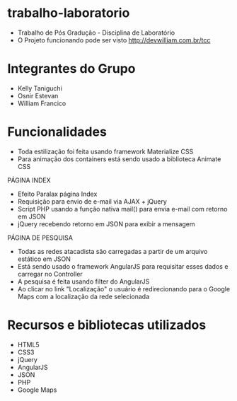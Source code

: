 # trabalho-laboratorio
- Trabalho de Pós Gradução - Disciplina de Laboratório
- O Projeto funcionando pode ser visto http://devwilliam.com.br/tcc

# Integrantes do Grupo
- Kelly Taniguchi
- Osnir Estevan
- William Francico

# Funcionalidades
- Toda estilização foi feita usando framework Materialize CSS
- Para animação dos containers está sendo usado a biblioteca Animate CSS

PÁGINA INDEX
- Efeito Paralax página Index
- Requisição para envio de e-mail via AJAX + jQuery
- Script PHP usando a função nativa mail() para envia e-mail com retorno em JSON
- jQuery recebendo retorno em JSON para exibir a mensagem

PÁGINA DE PESQUISA
- Todas as redes atacadista são carregadas a partir de um arquivo estático em JSON
- Está sendo usado o framework AngularJS para requisitar esses dados e carregar no Controller
- A pesquisa é feita usando filter do AngularJS
- Ao clicar no link "Localização" o usuário é redirecionando para o Google Maps com a localização da rede selecionada

# Recursos e bibliotecas utilizados
- HTML5
- CSS3
- jQuery
- AngularJS
- JSON
- PHP
- Google Maps


